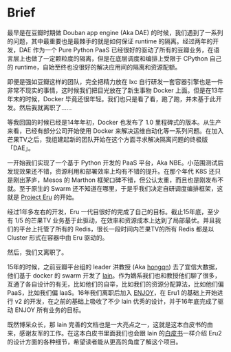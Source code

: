 # Brief

最早是在豆瓣时期做 Douban app engine (Aka DAE) 的时候，我们遇到了一系列的问题，其中最重要也是最棘手的就是如何保证 runtime 的隔离。经过两年的开发，DAE 作为一个 Pure Python PaaS 已经很好的驱动了所有的豆瓣业务，在语言层上也做了一定颗粒度的隔离，但是在底层调度和编排上受限于 CPython 自己的 runtime，自始至终也没很好的解决应用间的隔离和资源配额。

即便是强如豆瓣这样的团队，完全把精力放在 lxc 自行研发一套容器引擎也是一件非常不现实的事情，这时候我们把目光放在了新生事物 Docker 上面。但是在13年年末的时候，Docker 毕竟还很年轻。我们也只是看了看，跑了跑，并未基于此开发。然后我就离职了……

等我回国的时候已经是14年年初，Docker 也发布了 1.0 里程碑式的版本。从生产来看，已经有部分公司开始使用 Docker 来解决运维自动化等一系列问题。在加入芒果TV之后，我组建起新的团队开始在这个方面寻求解决隔离问题的终极版「DAE」。

一开始我们实现了一个基于 Python 开发的 PaaS 平台，Aka NBE。小范围测试后发现效果还不错，资源利用和部署效率上均有不错的提升。在那个年代 K8S 还只是刚出茅庐，Mesos 的 Marthon 框架口碑不错，但公认太重，而且也是刚发布不就。至于原生的 Swarm 还不知道在哪里，于是乎我们决定自研调度编排框架，这就是 [Project Eru](https://github.com/projecteru) 的开始。

经过1年多左右的开发，Eru 一代目很好的完成了自己的目标。截止15年底，至少有 1/5 的芒果TV 业务基于此驱动，在效率和资源成本上达到了局部最优。并且我们的平台上托管了所有的 Redis，很长一段时间内芒果TV的所有 Redis 都是以 Cluster 形式在容器中由 Eru 驱动的。

然后，我们又离职了。

15年的时候，之前豆瓣平台组的 leader 洪教授 (Aka [hongqn](https://github.com/hongqn)) 去了宜信大数据，他们基于 docker 的 swarm 开发了 [lain](https://github.com/laincloud)。作为嫡系我们也和教授他们聊了很多，互通了各自设计的有无，比如他们的自举，比如我们的资源分配算法，比如他们偏 PaaS，比如我们偏 IaaS。16年我们离职后加入 [ENJOY](https://enjoy.ricebook.com/)，在 Eru1 的基础上开始进行 v2 的开发，在之前的基础上吸收了不少 lain 优秀的设计，并于16年底完成了驱动 ENJOY 所有业务的目标。

既然博采众长，那 lain 完善的文档也是一大亮点之一，这就是这本白皮书的由来，感谢友军的工作。在这本白皮书里面我们也会跟 lain 的[白皮书](https://laincloud.gitbooks.io/white-paper)一样介绍 Eru2 的设计方面的各种细节，希望读者能从更高的角度了解这个项目。